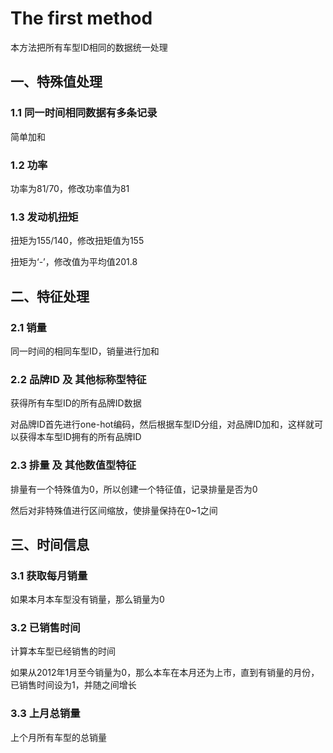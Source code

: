 # The first method

本方法把所有车型ID相同的数据统一处理

## 一、特殊值处理

### 1.1 同一时间相同数据有多条记录

简单加和

### 1.2 功率

功率为81/70，修改功率值为81

### 1.3 发动机扭矩

扭矩为155/140，修改扭矩值为155

扭矩为‘-’，修改值为平均值201.8

## 二、特征处理

### 2.1 销量

同一时间的相同车型ID，销量进行加和

### 2.2 品牌ID 及 其他标称型特征

获得所有车型ID的所有品牌ID数据

对品牌ID首先进行one-hot编码，然后根据车型ID分组，对品牌ID加和，这样就可以获得本车型ID拥有的所有品牌ID

### 2.3 排量 及 其他数值型特征

排量有一个特殊值为0，所以创建一个特征值，记录排量是否为0

然后对非特殊值进行区间缩放，使排量保持在0~1之间

## 三、时间信息

### 3.1 获取每月销量

如果本月本车型没有销量，那么销量为0

### 3.2 已销售时间

计算本车型已经销售的时间

如果从2012年1月至今销量为0，那么本车在本月还为上市，直到有销量的月份，已销售时间设为1，并随之间增长

### 3.3 上月总销量

上个月所有车型的总销量
